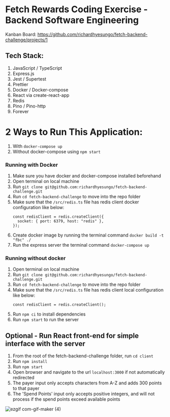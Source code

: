 # Fetch Rewards Coding Exercise - Backend Software Engineering

Kanban Board: https://github.com/richardhyesungo/fetch-backend-challenge/projects/1

## Tech Stack:
1. JavaScript / TypeScript
2. Express.js
3. Jest / Supertest
4. Prettier
5. Docker / Docker-compose
6. React via create-react-app
7. Redis
8. Pino / Pino-http
9. Forever

# 2 Ways to Run This Application:
1. With `docker-compose up`
2. Without docker-compose using `npm start`

### Running with Docker
1. Make sure you have docker and docker-compose installed beforehand
2. Open terminal on local machine
3. Run `git clone git@github.com:richardhyesungo/fetch-backend-challenge.git`
4. Run `cd fetch-backend-challenge` to move into the repo folder
5. Make sure that the `/src/redis.ts` file has redis client docker configuration like below:
    ```
    const redisClient = redis.createClient({
      socket: { port: 6379, host: "redis" },
    });
    ```
7. Create docker image by running the terminal command `docker build -t "fbc" ./`
8. Run the express server the terminal command `docker-compose up`

### Running without docker
1. Open terminal on local machine
2. Run `git clone git@github.com:richardhyesungo/fetch-backend-challenge.git`
3. Run `cd fetch-backend-challenge` to move into the repo folder
4. Make sure that the `/src/redis.ts` file has redis client local configuration like below:
    ```
    const redisClient = redis.createClient();
    ```
5. Run `npm ci` to install dependencies
6. Run `npm start` to run the server

## Optional - Run React front-end for simple interface with the server
1. From the root of the fetch-backend-challenge folder, run `cd client`
2. Run `npm install`
3. Run `npm start`
4. Open browser and navigate to the url `localhost:3000` if not automatically redirected
5. The payer input only accepts characters from A-Z and adds 300 points to that payer
6. The 'Spend Points' input only accepts positive integers, and will not process if the spend points exceed available points

![ezgif com-gif-maker (4)](https://user-images.githubusercontent.com/18966944/150441085-49baff47-5a67-447a-831d-48ae5ef2ffa3.gif)

